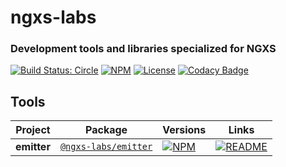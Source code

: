 # ngxs-labs
### Development tools and libraries specialized for NGXS

[![Build Status: Circle](https://circleci.com/gh/ngxs-labs/tools.svg?style=svg)](https://circleci.com/gh/ngxs-labs/tools)
[![NPM](https://badge.fury.io/js/%40ngxs-labs%2Femitter.svg)](https://www.npmjs.com/package/@ngxs-contrib/emitter)
[![License](https://img.shields.io/badge/License-MIT-green.svg)](https://github.com/ngxs-labs/tools/blob/master/license)
[![Codacy Badge](https://api.codacy.com/project/badge/Grade/079272acc4104332b904dc6818929d06)](https://www.codacy.com/app/arturovt/emitter?utm_source=github.com&amp;utm_medium=referral&amp;utm_content=ngxs-contrib/emitter&amp;utm_campaign=Badge_Grade)

## Tools

| Project | Package | Versions | Links |
|---|---|---|---|
**emitter** | [`@ngxs-labs/emitter`](https://npmjs.com/package/@ngxs-labs/emitter) | [![NPM](https://badge.fury.io/js/%40ngxs-labs%2Femitter.svg)](https://www.npmjs.com/package/@ngxs-labs/emitter) | [![README](https://img.shields.io/badge/README--green.svg)](https://github.com/ngxs-labs/tools/blob/master/projects/emitter/README.md)
